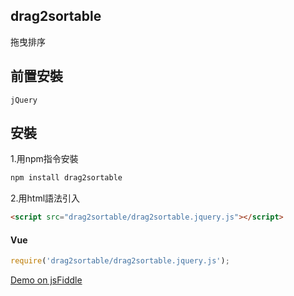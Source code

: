 
## drag2sortable
拖曳排序
## 前置安裝
    jQuery
## 安裝
1.用npm指令安裝
```sh
npm install drag2sortable
```
2.用html語法引入
```html
<script src="drag2sortable/drag2sortable.jquery.js"></script>
```
#### Vue
```javascript
require('drag2sortable/drag2sortable.jquery.js');
```

[Demo on jsFiddle](https://jsfiddle.net/Palehorse/fpumzvb3/26/)
